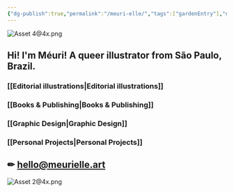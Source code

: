 ```yaml
---
{"dg-publish":true,"permalink":"/meuri-elle/","tags":["gardenEntry"],"noteIcon":"☁︎"}
---
```


![Asset 4@4x.png](/img/user/images/Asset%204@4x.png)

## Hi! I'm Méuri! A queer illustrator from São Paulo, Brazil.

### [[Editorial illustrations\|Editorial illustrations]]

### [[Books & Publishing\|Books & Publishing]]

### [[Graphic Design\|Graphic Design]]

### [[Personal Projects\|Personal Projects]]

## ✏︎ hello@meurielle.art
![Asset 2@4x.png](/img/user/images/Asset%202@4x.png)